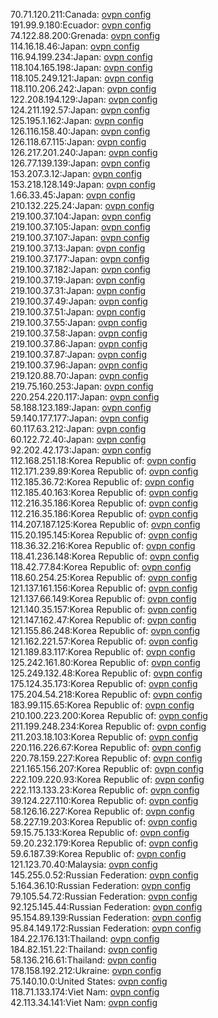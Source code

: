 70.71.120.211:Canada: [ovpn config](vpn/70_71_120_211.ovpn)  
191.99.9.180:Ecuador: [ovpn config](vpn/191_99_9_180.ovpn)  
74.122.88.200:Grenada: [ovpn config](vpn/74_122_88_200.ovpn)  
114.16.18.46:Japan: [ovpn config](vpn/114_16_18_46.ovpn)  
116.94.199.234:Japan: [ovpn config](vpn/116_94_199_234.ovpn)  
118.104.165.198:Japan: [ovpn config](vpn/118_104_165_198.ovpn)  
118.105.249.121:Japan: [ovpn config](vpn/118_105_249_121.ovpn)  
118.110.206.242:Japan: [ovpn config](vpn/118_110_206_242.ovpn)  
122.208.194.129:Japan: [ovpn config](vpn/122_208_194_129.ovpn)  
124.211.192.57:Japan: [ovpn config](vpn/124_211_192_57.ovpn)  
125.195.1.162:Japan: [ovpn config](vpn/125_195_1_162.ovpn)  
126.116.158.40:Japan: [ovpn config](vpn/126_116_158_40.ovpn)  
126.118.67.115:Japan: [ovpn config](vpn/126_118_67_115.ovpn)  
126.217.201.240:Japan: [ovpn config](vpn/126_217_201_240.ovpn)  
126.77.139.139:Japan: [ovpn config](vpn/126_77_139_139.ovpn)  
153.207.3.12:Japan: [ovpn config](vpn/153_207_3_12.ovpn)  
153.218.128.149:Japan: [ovpn config](vpn/153_218_128_149.ovpn)  
1.66.33.45:Japan: [ovpn config](vpn/1_66_33_45.ovpn)  
210.132.225.24:Japan: [ovpn config](vpn/210_132_225_24.ovpn)  
219.100.37.104:Japan: [ovpn config](vpn/219_100_37_104.ovpn)  
219.100.37.105:Japan: [ovpn config](vpn/219_100_37_105.ovpn)  
219.100.37.107:Japan: [ovpn config](vpn/219_100_37_107.ovpn)  
219.100.37.13:Japan: [ovpn config](vpn/219_100_37_13.ovpn)  
219.100.37.177:Japan: [ovpn config](vpn/219_100_37_177.ovpn)  
219.100.37.182:Japan: [ovpn config](vpn/219_100_37_182.ovpn)  
219.100.37.19:Japan: [ovpn config](vpn/219_100_37_19.ovpn)  
219.100.37.31:Japan: [ovpn config](vpn/219_100_37_31.ovpn)  
219.100.37.49:Japan: [ovpn config](vpn/219_100_37_49.ovpn)  
219.100.37.51:Japan: [ovpn config](vpn/219_100_37_51.ovpn)  
219.100.37.55:Japan: [ovpn config](vpn/219_100_37_55.ovpn)  
219.100.37.58:Japan: [ovpn config](vpn/219_100_37_58.ovpn)  
219.100.37.86:Japan: [ovpn config](vpn/219_100_37_86.ovpn)  
219.100.37.87:Japan: [ovpn config](vpn/219_100_37_87.ovpn)  
219.100.37.96:Japan: [ovpn config](vpn/219_100_37_96.ovpn)  
219.120.88.70:Japan: [ovpn config](vpn/219_120_88_70.ovpn)  
219.75.160.253:Japan: [ovpn config](vpn/219_75_160_253.ovpn)  
220.254.220.117:Japan: [ovpn config](vpn/220_254_220_117.ovpn)  
58.188.123.189:Japan: [ovpn config](vpn/58_188_123_189.ovpn)  
59.140.177.177:Japan: [ovpn config](vpn/59_140_177_177.ovpn)  
60.117.63.212:Japan: [ovpn config](vpn/60_117_63_212.ovpn)  
60.122.72.40:Japan: [ovpn config](vpn/60_122_72_40.ovpn)  
92.202.42.173:Japan: [ovpn config](vpn/92_202_42_173.ovpn)  
112.168.251.18:Korea Republic of: [ovpn config](vpn/112_168_251_18.ovpn)  
112.171.239.89:Korea Republic of: [ovpn config](vpn/112_171_239_89.ovpn)  
112.185.36.72:Korea Republic of: [ovpn config](vpn/112_185_36_72.ovpn)  
112.185.40.163:Korea Republic of: [ovpn config](vpn/112_185_40_163.ovpn)  
112.216.35.186:Korea Republic of: [ovpn config](vpn/112_216_35_186.ovpn)  
112.216.35.186:Korea Republic of: [ovpn config](vpn/112_216_35_186.ovpn)  
114.207.187.125:Korea Republic of: [ovpn config](vpn/114_207_187_125.ovpn)  
115.20.195.145:Korea Republic of: [ovpn config](vpn/115_20_195_145.ovpn)  
118.36.32.216:Korea Republic of: [ovpn config](vpn/118_36_32_216.ovpn)  
118.41.236.148:Korea Republic of: [ovpn config](vpn/118_41_236_148.ovpn)  
118.42.77.84:Korea Republic of: [ovpn config](vpn/118_42_77_84.ovpn)  
118.60.254.25:Korea Republic of: [ovpn config](vpn/118_60_254_25.ovpn)  
121.137.161.156:Korea Republic of: [ovpn config](vpn/121_137_161_156.ovpn)  
121.137.66.149:Korea Republic of: [ovpn config](vpn/121_137_66_149.ovpn)  
121.140.35.157:Korea Republic of: [ovpn config](vpn/121_140_35_157.ovpn)  
121.147.162.47:Korea Republic of: [ovpn config](vpn/121_147_162_47.ovpn)  
121.155.86.248:Korea Republic of: [ovpn config](vpn/121_155_86_248.ovpn)  
121.162.221.57:Korea Republic of: [ovpn config](vpn/121_162_221_57.ovpn)  
121.189.83.117:Korea Republic of: [ovpn config](vpn/121_189_83_117.ovpn)  
125.242.161.80:Korea Republic of: [ovpn config](vpn/125_242_161_80.ovpn)  
125.249.132.48:Korea Republic of: [ovpn config](vpn/125_249_132_48.ovpn)  
175.124.35.173:Korea Republic of: [ovpn config](vpn/175_124_35_173.ovpn)  
175.204.54.218:Korea Republic of: [ovpn config](vpn/175_204_54_218.ovpn)  
183.99.115.65:Korea Republic of: [ovpn config](vpn/183_99_115_65.ovpn)  
210.100.223.200:Korea Republic of: [ovpn config](vpn/210_100_223_200.ovpn)  
211.199.248.234:Korea Republic of: [ovpn config](vpn/211_199_248_234.ovpn)  
211.203.18.103:Korea Republic of: [ovpn config](vpn/211_203_18_103.ovpn)  
220.116.226.67:Korea Republic of: [ovpn config](vpn/220_116_226_67.ovpn)  
220.78.159.227:Korea Republic of: [ovpn config](vpn/220_78_159_227.ovpn)  
221.165.156.207:Korea Republic of: [ovpn config](vpn/221_165_156_207.ovpn)  
222.109.220.93:Korea Republic of: [ovpn config](vpn/222_109_220_93.ovpn)  
222.113.133.23:Korea Republic of: [ovpn config](vpn/222_113_133_23.ovpn)  
39.124.227.110:Korea Republic of: [ovpn config](vpn/39_124_227_110.ovpn)  
58.126.16.227:Korea Republic of: [ovpn config](vpn/58_126_16_227.ovpn)  
58.227.19.203:Korea Republic of: [ovpn config](vpn/58_227_19_203.ovpn)  
59.15.75.133:Korea Republic of: [ovpn config](vpn/59_15_75_133.ovpn)  
59.20.232.179:Korea Republic of: [ovpn config](vpn/59_20_232_179.ovpn)  
59.6.187.39:Korea Republic of: [ovpn config](vpn/59_6_187_39.ovpn)  
121.123.70.40:Malaysia: [ovpn config](vpn/121_123_70_40.ovpn)  
145.255.0.52:Russian Federation: [ovpn config](vpn/145_255_0_52.ovpn)  
5.164.36.10:Russian Federation: [ovpn config](vpn/5_164_36_10.ovpn)  
79.105.54.72:Russian Federation: [ovpn config](vpn/79_105_54_72.ovpn)  
92.125.145.44:Russian Federation: [ovpn config](vpn/92_125_145_44.ovpn)  
95.154.89.139:Russian Federation: [ovpn config](vpn/95_154_89_139.ovpn)  
95.84.149.172:Russian Federation: [ovpn config](vpn/95_84_149_172.ovpn)  
184.22.176.131:Thailand: [ovpn config](vpn/184_22_176_131.ovpn)  
184.82.151.22:Thailand: [ovpn config](vpn/184_82_151_22.ovpn)  
58.136.216.61:Thailand: [ovpn config](vpn/58_136_216_61.ovpn)  
178.158.192.212:Ukraine: [ovpn config](vpn/178_158_192_212.ovpn)  
75.140.10.0:United States: [ovpn config](vpn/75_140_10_0.ovpn)  
118.71.133.174:Viet Nam: [ovpn config](vpn/118_71_133_174.ovpn)  
42.113.34.141:Viet Nam: [ovpn config](vpn/42_113_34_141.ovpn)  
